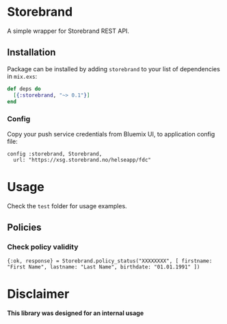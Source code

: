 # Storebrand

A simple wrapper for Storebrand REST API.

## Installation

Package can be installed by adding `storebrand` to your list of dependencies in `mix.exs`:

```elixir
def deps do
  [{:storebrand, "~> 0.1"}]
end
```

### Config

Copy your push service credentials from Bluemix UI, to application config file:

```
config :storebrand, Storebrand,
  url: "https://xsg.storebrand.no/helseapp/fdc"
```

# Usage

Check the `test` folder for usage examples.

## Policies

### Check policy validity
`{:ok, response} = Storebrand.policy_status("XXXXXXXX", [
  firstname: "First Name",
  lastname: "Last Name",
  birthdate: "01.01.1991"
])`

# Disclaimer

**This library was designed for an internal usage**

